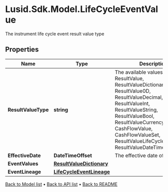 # Lusid.Sdk.Model.LifeCycleEventValue
The instrument life cycle event result value type

## Properties

Name | Type | Description | Notes
------------ | ------------- | ------------- | -------------
**ResultValueType** | **string** | The available values are: ResultValue, ResultValueDictionary, ResultValue0D, ResultValueDecimal, ResultValueInt, ResultValueString, ResultValueBool, ResultValueCurrency, CashFlowValue, CashFlowValueSet, ResultValueLifeCycleEventValue, ResultValueDateTimeOffset | 
**EffectiveDate** | **DateTimeOffset** | The effective date of the event | [optional] 
**EventValues** | [**ResultValueDictionary**](ResultValueDictionary.md) |  | [optional] 
**EventLineage** | [**LifeCycleEventLineage**](LifeCycleEventLineage.md) |  | [optional] 

[Back to Model list](../README.md#documentation-for-models) &#8226; [Back to API list](../README.md#documentation-for-api-endpoints) &#8226; [Back to README](../README.md)

